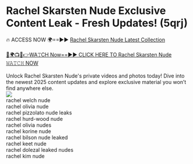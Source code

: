 # Rachel Skarsten Nude Exclusive Content Leak - Fresh Updates! (5qrj)

🔥 ACCESS NOW 🌍==►► <a href="https://tinyurl.com/2mz8nhtm" rel="nofollow">Rachel Skarsten Nude Latest Collection</a>
<br><br>
[🔴🌍📺📱👉WA𝚃CH Now==►► CLICK HERE TO Rachel Skarsten Nude 𝚆𝙰𝚃𝙲𝙷 NOW](https://tinyurl.com/2mz8nhtm)
<br><br>
Unlock Rachel Skarsten Nude's private videos and photos today! Dive into the newest 2025 content updates and explore exclusive material you won’t find anywhere else.
<br>
<a href="https://tinyurl.com/2mz8nhtm" rel="nofollow" data-target="animated-image.originalLink"><img src="https://camo.githubusercontent.com/8a4f000d20f83aca3bf7ec5f350d767afa0574a8a352519fd8cfa583a6f93a33/68747470733a2f2f692e696d6775722e636f6d2f644a486b345a712e676966" data-canonical-src="https://i.imgur.com/dJHk4Zq.gif" style="max-width: 100%; display: inline-block;" data-target="animated-image.originalImage"></a>
<br>
rachel welch nude<br>
rachel olivia nude<br>
rachel pizzolato nude leaks<br>
rachel hurd-wood nude<br>
rachel olivia nudes<br>
rachel korine nude<br>
rachel bilson nude leaked<br>
rachel keet nude<br>
rachel dolezal leaked nudes<br>
rachel kim nude